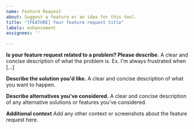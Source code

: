 ```yaml
---
name: Feature Request
about: Suggest a feature or an idea for this tool.
title: "[FEATURE] Your feature request title"
labels: enhancement
assignees: ''

---
```


**Is your feature request related to a problem? Please describe.**
A clear and concise description of what the problem is. Ex. I'm always frustrated when [...]

**Describe the solution you'd like.**
A clear and concise description of what you want to happen.

**Describe alternatives you've considered.**
A clear and concise description of any alternative solutions or features you've considered.

**Additional context**
Add any other context or screenshots about the feature request here.
